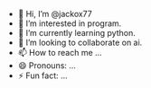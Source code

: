 - 👋 Hi, I’m @jackox77
- 👀 I’m interested in program.
- 🌱 I’m currently learning python.
- 💞️ I’m looking to collaborate on ai.
- 📫 How to reach me ...
- 😄 Pronouns: ...
- ⚡ Fun fact: ...

<!---
jackox77/jackox77 is a ✨ special ✨ repository because its `README.md` (this file) appears on your GitHub profile.
You can click the Preview link to take a look at your changes.
--->
